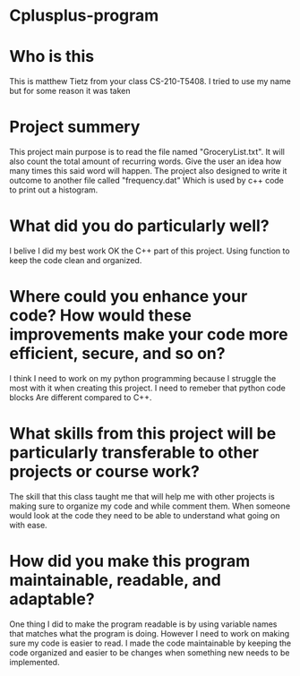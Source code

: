 # Cplusplus-program

# Who is this
This is matthew Tietz from your class CS-210-T5408. I tried to use my name but for some reason it was taken

# Project summery
This project main purpose is to read the file named "GroceryList.txt". It will also count the total amount of recurring words.
Give the user an idea how many times this said word will happen. The project also designed to write it outcome to another file called "frequency.dat"
Which is used by c++ code to print out a histogram.

# What did you do particularly well?
I belive I did my best work OK the C++ part of this project. Using function to keep the code clean and organized.

# Where could you enhance your code? How would these improvements make your code more efficient, secure, and so on?
I think I need to work on my python programming because I struggle the most with it when creating this project. I need to remeber that python code blocks
Are different compared to C++.

# What skills from this project will be particularly transferable to other projects or course work?
The skill that this class taught me that will help me with other projects is making sure to organize my code and while comment them.
When someone would look at the code they need to be able to understand what going on with ease.

# How did you make this program maintainable, readable, and adaptable?
One thing I did to make the program readable is by using variable names that matches what the program is doing. However I need to work on making sure my code is easier to read.
I made the code maintainable by keeping the code organized and easier to be changes when something new needs to be implemented.
